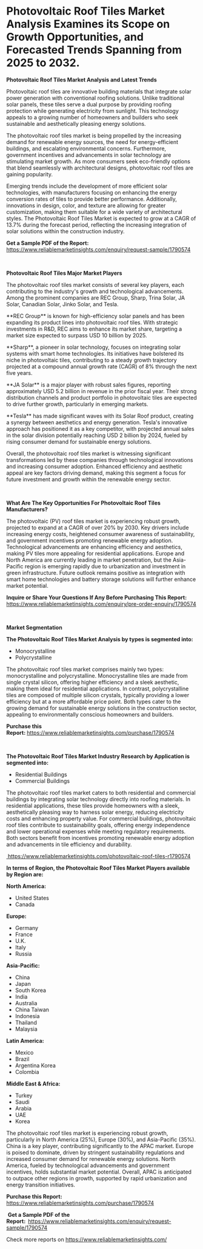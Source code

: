 <p><h1>Photovoltaic Roof Tiles Market Analysis Examines its Scope on Growth Opportunities, and Forecasted Trends Spanning from 2025 to 2032.</h1></p><p><strong>Photovoltaic Roof Tiles Market Analysis and Latest Trends</strong></p>
<p><p>Photovoltaic roof tiles are innovative building materials that integrate solar power generation with conventional roofing solutions. Unlike traditional solar panels, these tiles serve a dual purpose by providing roofing protection while generating electricity from sunlight. This technology appeals to a growing number of homeowners and builders who seek sustainable and aesthetically pleasing energy solutions. </p><p>The photovoltaic roof tiles market is being propelled by the increasing demand for renewable energy sources, the need for energy-efficient buildings, and escalating environmental concerns. Furthermore, government incentives and advancements in solar technology are stimulating market growth. As more consumers seek eco-friendly options that blend seamlessly with architectural designs, photovoltaic roof tiles are gaining popularity.</p><p>Emerging trends include the development of more efficient solar technologies, with manufacturers focusing on enhancing the energy conversion rates of tiles to provide better performance. Additionally, innovations in design, color, and texture are allowing for greater customization, making them suitable for a wide variety of architectural styles. The Photovoltaic Roof Tiles Market is expected to grow at a CAGR of 13.7% during the forecast period, reflecting the increasing integration of solar solutions within the construction industry.</p></p>
<p><strong>Get a Sample PDF of the Report:&nbsp;</strong> <a href="https://www.reliablemarketinsights.com/enquiry/request-sample/1790574?utm_campaign=2387&utm_medium=2&utm_source=Github&utm_content=ia&utm_term=13022025&utm_id=photovoltaic-roof-tiles">https://www.reliablemarketinsights.com/enquiry/request-sample/1790574</a></p>
<p>&nbsp;</p>
<p><strong>Photovoltaic Roof Tiles Major Market Players</strong></p>
<p><p>The photovoltaic roof tiles market consists of several key players, each contributing to the industry's growth and technological advancements. Among the prominent companies are REC Group, Sharp, Trina Solar, JA Solar, Canadian Solar, Jinko Solar, and Tesla. </p><p>**REC Group** is known for high-efficiency solar panels and has been expanding its product lines into photovoltaic roof tiles. With strategic investments in R&D, REC aims to enhance its market share, targeting a market size expected to surpass USD 10 billion by 2025.</p><p>**Sharp**, a pioneer in solar technology, focuses on integrating solar systems with smart home technologies. Its initiatives have bolstered its niche in photovoltaic tiles, contributing to a steady growth trajectory projected at a compound annual growth rate (CAGR) of 8% through the next five years.</p><p>**JA Solar** is a major player with robust sales figures, reporting approximately USD 5.2 billion in revenue in the prior fiscal year. Their strong distribution channels and product portfolio in photovoltaic tiles are expected to drive further growth, particularly in emerging markets.</p><p>**Tesla** has made significant waves with its Solar Roof product, creating a synergy between aesthetics and energy generation. Tesla's innovative approach has positioned it as a key competitor, with projected annual sales in the solar division potentially reaching USD 2 billion by 2024, fueled by rising consumer demand for sustainable energy solutions.</p><p>Overall, the photovoltaic roof tiles market is witnessing significant transformations led by these companies through technological innovations and increasing consumer adoption. Enhanced efficiency and aesthetic appeal are key factors driving demand, making this segment a focus for future investment and growth within the renewable energy sector.</p></p>
<p>&nbsp;</p>
<p><strong>What Are The Key Opportunities For Photovoltaic Roof Tiles Manufacturers?</strong></p>
<p><p>The photovoltaic (PV) roof tiles market is experiencing robust growth, projected to expand at a CAGR of over 20% by 2030. Key drivers include increasing energy costs, heightened consumer awareness of sustainability, and government incentives promoting renewable energy adoption. Technological advancements are enhancing efficiency and aesthetics, making PV tiles more appealing for residential applications. Europe and North America are currently leading in market penetration, but the Asia-Pacific region is emerging rapidly due to urbanization and investment in green infrastructure. Future outlook remains positive as integration with smart home technologies and battery storage solutions will further enhance market potential.</p></p>
<p><strong>Inquire or Share Your Questions If Any Before Purchasing This Report:</strong> <a href="https://www.reliablemarketinsights.com/enquiry/pre-order-enquiry/1790574?utm_campaign=2387&utm_medium=2&utm_source=Github&utm_content=ia&utm_term=13022025&utm_id=photovoltaic-roof-tiles">https://www.reliablemarketinsights.com/enquiry/pre-order-enquiry/1790574</a></p>
<p>&nbsp;</p>
<p><strong>Market Segmentation</strong></p>
<p><strong>The Photovoltaic Roof Tiles Market Analysis by types is segmented into:</strong></p>
<p><ul><li>Monocrystalline</li><li>Polycrystalline</li></ul></p>
<p><p>The photovoltaic roof tiles market comprises mainly two types: monocrystalline and polycrystalline. Monocrystalline tiles are made from single crystal silicon, offering higher efficiency and a sleek aesthetic, making them ideal for residential applications. In contrast, polycrystalline tiles are composed of multiple silicon crystals, typically providing a lower efficiency but at a more affordable price point. Both types cater to the growing demand for sustainable energy solutions in the construction sector, appealing to environmentally conscious homeowners and builders.</p></p>
<p><strong>Purchase this Report:&nbsp;</strong><a href="https://www.reliablemarketinsights.com/purchase/1790574?utm_campaign=2387&utm_medium=2&utm_source=Github&utm_content=ia&utm_term=13022025&utm_id=photovoltaic-roof-tiles">https://www.reliablemarketinsights.com/purchase/1790574</a></p>
<p>&nbsp;</p>
<p><strong>The Photovoltaic Roof Tiles Market Industry Research by Application is segmented into:</strong></p>
<p><ul><li>Residential Buildings</li><li>Commercial Buildings</li></ul></p>
<p><p>The photovoltaic roof tiles market caters to both residential and commercial buildings by integrating solar technology directly into roofing materials. In residential applications, these tiles provide homeowners with a sleek, aesthetically pleasing way to harness solar energy, reducing electricity costs and enhancing property value. For commercial buildings, photovoltaic roof tiles contribute to sustainability goals, offering energy independence and lower operational expenses while meeting regulatory requirements. Both sectors benefit from incentives promoting renewable energy adoption and advancements in tile efficiency and durability.</p></p>
<p><a href="https://www.reliablemarketinsights.com/photovoltaic-roof-tiles-r1790574?utm_campaign=2387&utm_medium=2&utm_source=Github&utm_content=ia&utm_term=13022025&utm_id=photovoltaic-roof-tiles">&nbsp;https://www.reliablemarketinsights.com/photovoltaic-roof-tiles-r1790574</a></p>
<p><strong>In terms of Region, the Photovoltaic Roof Tiles Market Players available by Region are:</strong></p>
<p>
    <p> <strong> North America: </strong>
        <ul>
            <li>United States</li>
            <li>Canada</li>
        </ul>
        </p> 
    <p> <strong> Europe: </strong>
        <ul>
            <li>Germany</li>
            <li>France</li>
            <li>U.K.</li>
            <li>Italy</li>
            <li>Russia</li>
        </ul>
        </p> 
    <p> <strong> Asia-Pacific: </strong>
        <ul>
            <li>China</li>
            <li>Japan</li>
            <li>South Korea</li>
            <li>India</li>
            <li>Australia</li>
            <li>China Taiwan</li>
            <li>Indonesia</li>
            <li>Thailand</li>
            <li>Malaysia</li>
        </ul>
        </p> 
    <p> <strong> Latin America: </strong>
        <ul>
            <li>Mexico</li>
            <li>Brazil</li>
            <li>Argentina Korea</li>
            <li>Colombia</li>
        </ul>
        </p> 
    <p> <strong> Middle East & Africa: </strong>
        <ul>
            <li>Turkey</li>
            <li>Saudi</li>
            <li>Arabia</li>
            <li>UAE</li>
            <li>Korea</li>
        </ul>
    </p>
    </p>
<p><p>The photovoltaic roof tiles market is experiencing robust growth, particularly in North America (25%), Europe (30%), and Asia-Pacific (35%). China is a key player, contributing significantly to the APAC market. Europe is poised to dominate, driven by stringent sustainability regulations and increased consumer demand for renewable energy solutions. North America, fueled by technological advancements and government incentives, holds substantial market potential. Overall, APAC is anticipated to outpace other regions in growth, supported by rapid urbanization and energy transition initiatives.</p></p>
<p><strong>Purchase this Report: </strong><a href="https://www.reliablemarketinsights.com/purchase/1790574?utm_campaign=2387&utm_medium=2&utm_source=Github&utm_content=ia&utm_term=13022025&utm_id=photovoltaic-roof-tiles">https://www.reliablemarketinsights.com/purchase/1790574</a></p>
<p>&nbsp;<strong>Get a Sample PDF of the Report:&nbsp;&nbsp;</strong><a href="https://www.reliablemarketinsights.com/enquiry/request-sample/1790574?utm_campaign=2387&utm_medium=2&utm_source=Github&utm_content=ia&utm_term=13022025&utm_id=photovoltaic-roof-tiles">https://www.reliablemarketinsights.com/enquiry/request-sample/1790574</a></p>
<p><strong></strong></p>
<p>Check more reports on <a href="https://www.reliablemarketinsights.com/?utm_campaign=2387&utm_medium=2&utm_source=Github&utm_content=ia&utm_term=13022025&utm_id=photovoltaic-roof-tiles">https://www.reliablemarketinsights.com/</a></p>